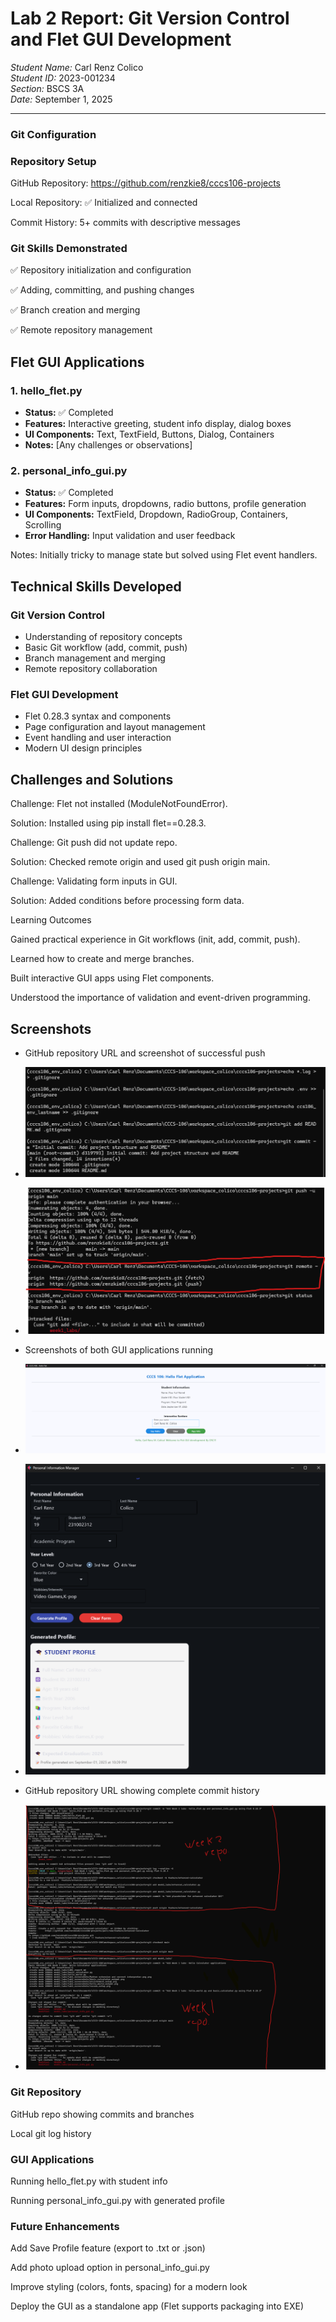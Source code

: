 # Lab 2 Report: Git Version Control and Flet GUI Development

*Student Name:* Carl Renz Colico  
*Student ID:* 2023-001234  
*Section:* BSCS 3A  
*Date:* September 1, 2025  

---

### Git Configuration

### Repository Setup

GitHub Repository: https://github.com/renzkie8/cccs106-projects 

Local Repository: ✅ Initialized and connected

Commit History: 5+ commits with descriptive messages

### Git Skills Demonstrated

✅ Repository initialization and configuration

✅ Adding, committing, and pushing changes

✅ Branch creation and merging

✅ Remote repository management

## Flet GUI Applications
### 1. hello_flet.py
- **Status:** ✅ Completed
- **Features:** Interactive greeting, student info display, dialog boxes
- **UI Components:** Text, TextField, Buttons, Dialog, Containers
- **Notes:** [Any challenges or observations]

### 2. personal_info_gui.py
- **Status:** ✅ Completed
- **Features:** Form inputs, dropdowns, radio buttons, profile generation
- **UI Components:** TextField, Dropdown, RadioGroup, Containers, Scrolling
- **Error Handling:** Input validation and user feedback

Notes: Initially tricky to manage state but solved using Flet event handlers.

## Technical Skills Developed

### Git Version Control
- Understanding of repository concepts
- Basic Git workflow (add, commit, push)
- Branch management and merging
- Remote repository collaboration

### Flet GUI Development
- Flet 0.28.3 syntax and components
- Page configuration and layout management
- Event handling and user interaction
- Modern UI design principles

## Challenges and Solutions

Challenge: Flet not installed (ModuleNotFoundError).

Solution: Installed using pip install flet==0.28.3.

Challenge: Git push did not update repo.

Solution: Checked remote origin and used git push origin main.

Challenge: Validating form inputs in GUI.

Solution: Added conditions before processing form data.

Learning Outcomes

Gained practical experience in Git workflows (init, add, commit, push).

Learned how to create and merge branches.

Built interactive GUI apps using Flet components.

Understood the importance of validation and event-driven programming.

## Screenshots

- GitHub repository URL and screenshot of successful push
- ![GitHub Repository Setup](lab2_screenshots/setting_up_env_git.png)  
- ![Repository URL Push](lab2_screenshots/repository_URL_push.png)  

- Screenshots of both GUI applications running 
- ![Hello Flet Output](lab2_screenshots/hello_flet_output.png)  
- ![Personal Info Output](lab2_screenshots/personal_info_output.png)

- GitHub repository URL showing complete commit history
- ![Week 1 & 2 Repository Complete](lab2_screenshots/week1_2_URL_repository_complete.png)  

### Git Repository

 GitHub repo showing commits and branches

 Local git log history

### GUI Applications

 Running hello_flet.py with student info

 Running personal_info_gui.py with generated profile

### Future Enhancements

Add Save Profile feature (export to .txt or .json)

Add photo upload option in personal_info_gui.py

Improve styling (colors, fonts, spacing) for a modern look

Deploy the GUI as a standalone app (Flet supports packaging into EXE)